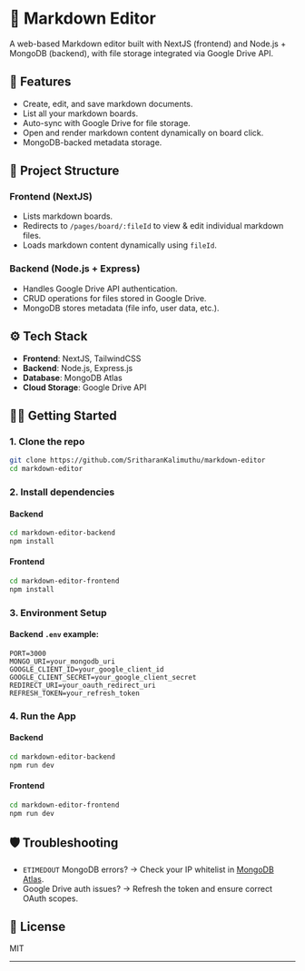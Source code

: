 ﻿# 📝 Markdown Editor

A web-based Markdown editor built with NextJS (frontend) and Node.js + MongoDB (backend), with file storage integrated via Google Drive API. 

## 🚀 Features

- Create, edit, and save markdown documents.
- List all your markdown boards.
- Auto-sync with Google Drive for file storage.
- Open and render markdown content dynamically on board click.
- MongoDB-backed metadata storage.

## 📁 Project Structure

### Frontend (NextJS)
- Lists markdown boards.
- Redirects to `/pages/board/:fileId` to view & edit individual markdown files.
- Loads markdown content dynamically using `fileId`.

### Backend (Node.js + Express)
- Handles Google Drive API authentication.
- CRUD operations for files stored in Google Drive.
- MongoDB stores metadata (file info, user data, etc.).

## ⚙️ Tech Stack

- **Frontend**: NextJS, TailwindCSS
- **Backend**: Node.js, Express.js
- **Database**: MongoDB Atlas
- **Cloud Storage**: Google Drive API

## 🧑‍💻 Getting Started

### 1. Clone the repo
```bash
git clone https://github.com/SritharanKalimuthu/markdown-editor
cd markdown-editor
```

### 2. Install dependencies

#### Backend
```bash
cd markdown-editor-backend
npm install
```

#### Frontend
```bash
cd markdown-editor-frontend
npm install
```

### 3. Environment Setup

#### Backend `.env` example:
```env
PORT=3000
MONGO_URI=your_mongodb_uri
GOOGLE_CLIENT_ID=your_google_client_id
GOOGLE_CLIENT_SECRET=your_google_client_secret
REDIRECT_URI=your_oauth_redirect_uri
REFRESH_TOKEN=your_refresh_token
```

### 4. Run the App

#### Backend
```bash
cd markdown-editor-backend
npm run dev
```

#### Frontend
```bash
cd markdown-editor-frontend
npm run dev
```

## 🛡️ Troubleshooting

- `ETIMEDOUT` MongoDB errors? → Check your IP whitelist in [MongoDB Atlas](https://cloud.mongodb.com).
- Google Drive auth issues? → Refresh the token and ensure correct OAuth scopes.

## 📄 License

MIT

---
